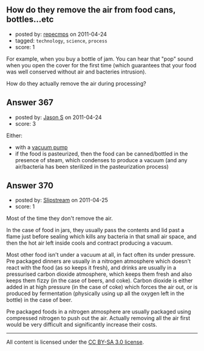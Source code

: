 ## How do they remove the air from food cans, bottles...etc

- posted by: [repecmps](https://stackexchange.com/users/-1/173-repecmps) on 2011-04-24
- tagged: `technology`, `science`, `process`
- score: 1

For example, when you buy a bottle of jam. You can hear that "pop" sound when you open the cover for the first time (which guarantees that your food was well conserved without air and bacteries intrusion).

How do they actually remove the air during processing?


## Answer 367

- posted by: [Jason S](https://stackexchange.com/users/-1/77-jason-s) on 2011-04-24
- score: 3

<p>Either:</p>

<ul>
<li>with a <a href="http://en.wikipedia.org/wiki/Vacuum_pump" rel="nofollow">vacuum pump</a></li>
<li>if the food is pasteurized, then the food can be canned/bottled in the presence of steam, which condenses to produce a vacuum (and any air/bacteria has been sterilized in the pasteurization process)</li>
</ul>



## Answer 370

- posted by: [Slipstream](https://stackexchange.com/users/-1/39-slipstream) on 2011-04-25
- score: 1

Most of the time they don't remove the air.

In the case of food in jars, they usually pass the contents and lid past a flame just before sealing which kills any bacteria in that small air space, and then the hot air left inside cools and contract producing a vacuum.

Most other food isn't under a vacuum at all, in fact often its under pressure. Pre packaged dinners are usually in a nitrogen atmosphere which doesn't react with the food (as so keeps it fresh), and drinks are usually in a pressurised carbon dioxide atmosphere, which keeps them fresh and also keeps them fizzy (in the case of beers, and coke). Carbon dioxide is either added in at high pressure (in the case of coke) which forces the air out, or is produced by fermentation (physically using up all the oxygen left in the bottle) in the case of beer.

Pre packaged foods in a nitrogen atmosphere are usually packaged using compressed nitrogen to push out the air. Actually removing all the air first would be very difficult and significantly increase their costs.



---

All content is licensed under the [CC BY-SA 3.0 license](https://creativecommons.org/licenses/by-sa/3.0/).
